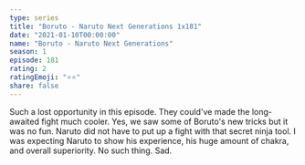 ```yaml
---
type: series
title: "Boruto - Naruto Next Generations 1x181"
date: "2021-01-10T00:00:00"
name: "Boruto - Naruto Next Generations"
season: 1
episode: 181
rating: 2
ratingEmoji: "⭐️⭐️"
share: false
---
```


Such a lost opportunity in this episode. They could've made the long-awaited fight much cooler. Yes, we saw some of Boruto's new tricks but it was no fun. Naruto did not have to put up a fight with that secret ninja tool.
I was expecting Naruto to show his experience, his huge amount of chakra, and overall superiority. No such thing. Sad.
